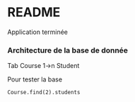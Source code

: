 # README

Application terminée

### Architecture de la base de donnée

Tab Course 1->n Student

Pour tester la base

`Course.find(2).students`
